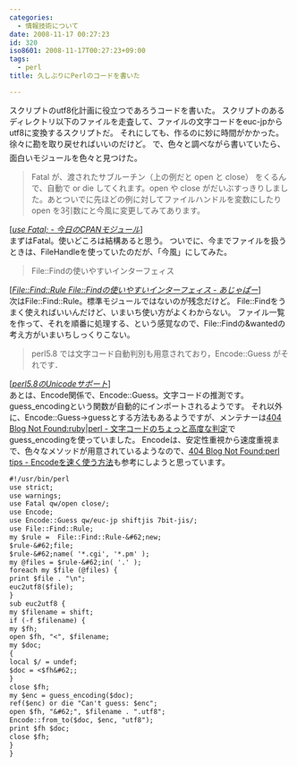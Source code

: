 ```yaml
---
categories:
  - 情報技術について
date: 2008-11-17 00:27:23
id: 320
iso8601: 2008-11-17T00:27:23+09:00
tags:
  - perl
title: 久しぶりにPerlのコードを書いた

---
```


スクリプトのutf8化計画に役立つであろうコードを書いた。
スクリプトのあるディレクトリ以下のファイルを走査して、ファイルの文字コードをeuc-jpからutf8に変換するスクリプトだ。
それにしても、作るのに妙に時間がかかった。
徐々に勘を取り戻せればいいのだけど&#133;。
で、色々と調べながら書いていたら、面白いモジュールを色々と見つけた。
<blockquote cite="http://e8y.net/mag/003-fatal/" title="use Fatal; - 今日のCPANモジュール" class="blockquote"><p>Fatal が、渡されたサブルーチン（上の例だと open と close） をくるんで、自動で or die してくれます。open や close がだいぶすっきりしました。あとついでに先ほどの例に対してファイルハンドルを変数にしたり open を3引数にと今風に変更してみてあります。</p></blockquote><div class="cite">[<cite><a href="http://cpanmag.koneta.org/003-fatal/">use Fatal; - 今日のCPANモジュール</a></cite>]</div>
まずはFatal。使いどころは結構あると思う。
ついでに、今までファイルを扱うときは、FileHandleを使っていたのだが、「今風」にしてみた。
<blockquote cite="http://d.hatena.ne.jp/minesouta/20070908/p1" title="File::Find::Rule File::Findの使いやすいインターフェィス - あじゃぱー" class="blockquote"><p>File::Findの使いやすいインターフェィス</p></blockquote><div class="cite">[<cite><a href="http://d.hatena.ne.jp/minesouta/20070908/p1">File::Find::Rule File::Findの使いやすいインターフェィス - あじゃぱー</a></cite>]</div>
次はFile::Find::Rule。標準モジュールではないのが残念だけど。
File::Findをうまく使えればいいんだけど、いまいち使い方がよくわからない。
ファイル一覧を作って、それを順番に処理する、という感覚なので、File::Findの&amp;wantedの考え方がいまいちしっくりこない。
<blockquote cite="http://www.lr.pi.titech.ac.jp/~abekawa/perl/perl_unicode.html#guess" title="perl5.8のUnicodeサポート" class="blockquote"><p>perl5.8 では文字コード自動判別も用意されており，Encode::Guess がそれです．</p></blockquote><div class="cite">[<cite><a href="http://www.lr.pi.titech.ac.jp/~abekawa/perl/perl_unicode.html#guess">perl5.8のUnicodeサポート</a></cite>]</div>
あとは、Encode関係で、Encode::Guess。文字コードの推測です。
guess_encodingという関数が自動的にインポートされるようです。
それ以外に、Encode::Guess->guessとする方法もあるようですが、メンテナーは<a href="http://blog.livedoor.jp/dankogai/archives/50737353.html">404 Blog Not Found:ruby|perl - 文字コードのちょっと高度な判定</a>でguess_encodingを使っていました。
Encodeは、安定性重視から速度重視まで、色々なメソッドが用意されているようなので、<a href="http://blog.livedoor.jp/dankogai/archives/50815457.html">404 Blog Not Found:perl tips - Encodeを速く使う方法</a>も参考にしようと思っています。


```default
#!/usr/bin/perl
use strict;
use warnings;
use Fatal qw/open close/;
use Encode;
use Encode::Guess qw/euc-jp shiftjis 7bit-jis/;
use File::Find::Rule;
my $rule =  File::Find::Rule-&#62;new;
$rule-&#62;file;
$rule-&#62;name( '*.cgi', '*.pm' );
my @files = $rule-&#62;in( '.' );
foreach my $file (@files) {
print $file . "\n";
euc2utf8($file);
}
sub euc2utf8 {
my $filename = shift;
if (-f $filename) {
my $fh;
open $fh, "<", $filename;
my $doc;
{
local $/ = undef;
$doc = <$fh&#62;;
}
close $fh;
my $enc = guess_encoding($doc);
ref($enc) or die "Can't guess: $enc";
open $fh, "&#62;", $filename . ".utf8";
Encode::from_to($doc, $enc, "utf8");
print $fh $doc;
close $fh;
}
}
```
    	